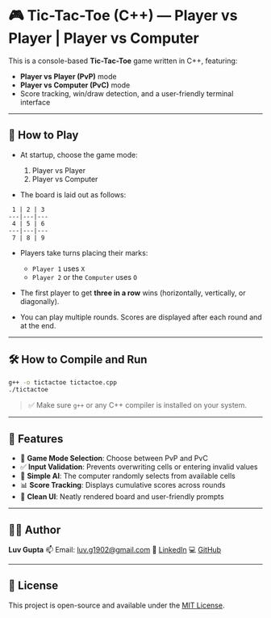 # 🎮 Tic-Tac-Toe (C++) — Player vs Player | Player vs Computer

This is a console-based **Tic-Tac-Toe** game written in C++, featuring:

* **Player vs Player (PvP)** mode
* **Player vs Computer (PvC)** mode
* Score tracking, win/draw detection, and a user-friendly terminal interface

---

## 🧠 How to Play

* At startup, choose the game mode:

  1. Player vs Player
  2. Player vs Computer

* The board is laid out as follows:

```
 1 | 2 | 3
---|---|---
 4 | 5 | 6
---|---|---
 7 | 8 | 9
```

* Players take turns placing their marks:

  * `Player 1` uses `X`
  * `Player 2` or the `Computer` uses `O`

* The first player to get **three in a row** wins (horizontally, vertically, or diagonally).

* You can play multiple rounds. Scores are displayed after each round and at the end.

---

## 🛠️ How to Compile and Run

```bash
g++ -o tictactoe tictactoe.cpp
./tictactoe
```

> ✅ Make sure `g++` or any C++ compiler is installed on your system.

---

## 🎯 Features

* 🔄 **Game Mode Selection**: Choose between PvP and PvC
* ✅ **Input Validation**: Prevents overwriting cells or entering invalid values
* 🤖 **Simple AI**: The computer randomly selects from available cells
* 📊 **Score Tracking**: Displays cumulative scores across rounds
* 🧼 **Clean UI**: Neatly rendered board and user-friendly prompts

---

## 👨‍💻 Author

**Luv Gupta**
📫 Email: [luv.g1902@gmail.com](mailto:luv.g1902@gmail.com)
🔗 [LinkedIn](https://linkedin.com/in/luv-gupta-1842322b0)
💻 [GitHub](https://github.com/luv219)

---

## 📜 License

This project is open-source and available under the [MIT License](LICENSE).


